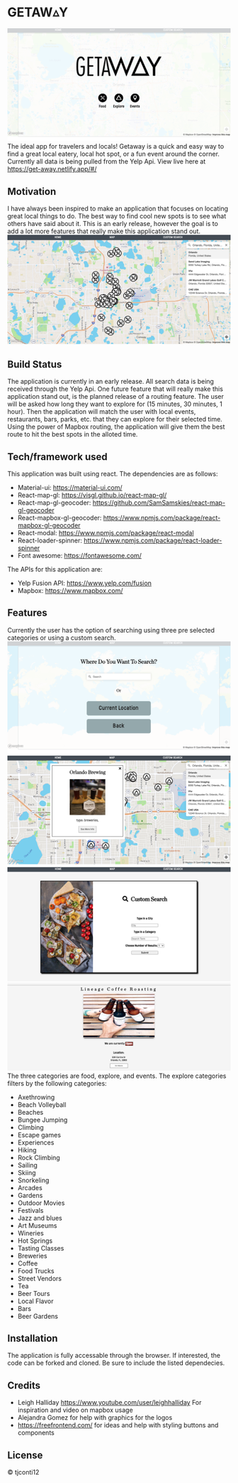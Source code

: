 # GETAW&#x25B5;Y
![Home Page](./src/Images/HomePage.png)
The ideal app for travelers and locals! Getaway is a quick and easy way to find a great local eatery, local hot spot, or a fun event around the corner. Currently all data is being pulled from the Yelp Api. View live here at https://get-away.netlify.app/#/

## Motivation
I have always been inspired to make an application that focuses on locating great local things to do. The best way to find cool new spots is to see what others have said about it. This is an early release, however the goal is to add a lot more features that really make this application stand out. 
![Map Page](./src/Images/Map.png)

## Build Status
The application is currently in an early release. All search data is being received through the Yelp Api. One future feature that will really make this application stand out, is the planned release of a routing feature. The user will be asked how long they want to explore for (15 minutes, 30 minutes, 1 hour). Then the application will match the user with local events, restaurants, bars, parks, etc. that they can explore for their selected time. Using the power of Mapbox routing, the application will give them the best route to hit the best spots in the alloted time.

## Tech/framework used
This application was built using react. The dependencies are as follows:
- Material-ui: https://material-ui.com/
- React-map-gl: https://visgl.github.io/react-map-gl/
- React-map-gl-geocoder: https://github.com/SamSamskies/react-map-gl-geocoder
- React-mapbox-gl-geocoder: https://www.npmjs.com/package/react-mapbox-gl-geocoder
- React-modal: https://www.npmjs.com/package/react-modal
- React-loader-spinner: https://www.npmjs.com/package/react-loader-spinner
- Font awesome: https://fontawesome.com/

The APIs for this application are:
- Yelp Fusion API: https://www.yelp.com/fusion
- Mapbox: https://www.mapbox.com/

## Features
Currently the user has the option of searching using three pre selected categories or using a custom search. 
![Category Search Page](./src/Images/Search.png)
![Popup](./src/Images/Popup.png)
![Custom Search](./src/Images/CustomSearch.png)
![Results](./src/Images/ResultPage.png)
The three categories are food, explore, and events. The explore categories filters by the following categories:
- Axethrowing
- Beach Volleyball
- Beaches
- Bungee Jumping
- Climbing
- Escape games
- Experiences
- Hiking
- Rock Climbing
- Sailing
- Skiing
- Snorkeling
- Arcades
- Gardens
- Outdoor Movies
- Festivals
- Jazz and blues
- Art Museums
- Wineries
- Hot Springs
- Tasting Classes
- Breweries
- Coffee
- Food Trucks
- Street Vendors
- Tea
- Beer Tours
- Local Flavor
- Bars
- Beer Gardens


## Installation
The application is fully accessable through the browser. If interested, the code can be forked and cloned. Be sure to include the listed dependecies. 




## Credits
- Leigh Halliday https://www.youtube.com/user/leighhalliday For inspiration and video on mapbox usage
- Alejandra Gomez for help with graphics for the logos
- https://freefrontend.com/ for ideas and help with styling buttons and components

## License
&copy; tjconti12

